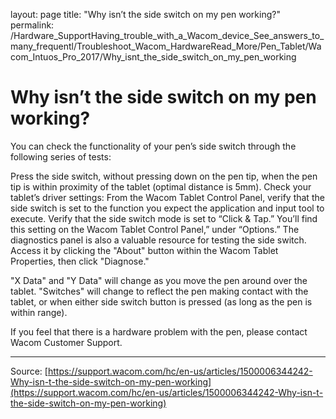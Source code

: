 layout: page
title: "Why isn’t the side switch on my pen working?"
permalink: /Hardware_SupportHaving_trouble_with_a_Wacom_device_See_answers_to_many_frequentl/Troubleshoot_Wacom_HardwareRead_More/Pen_Tablet/Wacom_Intuos_Pro_2017/Why_isnt_the_side_switch_on_my_pen_working

# Why isn’t the side switch on my pen working?

You can check the functionality of your pen’s side switch through the following series of tests:

Press the side switch, without pressing down on the pen tip, when the pen tip is within proximity of the tablet (optimal distance is 5mm).
Check your tablet’s driver settings: From the Wacom Tablet Control Panel, verify that the side switch is set to the function you expect the application and input tool to execute.
Verify that the side switch mode is set to “Click & Tap.” You’ll find this setting on the Wacom Tablet Control Panel,” under “Options.”
The diagnostics panel is also a valuable resource for testing the side switch. Access it by clicking the "About" button within the Wacom Tablet Properties, then click "Diagnose."




 "X Data" and "Y Data" will change as you move the pen around over the tablet.
 "Switches" will change to reflect the pen making contact with the tablet, or when either side switch button is pressed (as long as the pen is within range).



 If you feel that there is a hardware problem with the pen, please contact Wacom Customer Support.

---
Source: [https://support.wacom.com/hc/en-us/articles/1500006344242-Why-isn-t-the-side-switch-on-my-pen-working](https://support.wacom.com/hc/en-us/articles/1500006344242-Why-isn-t-the-side-switch-on-my-pen-working)
